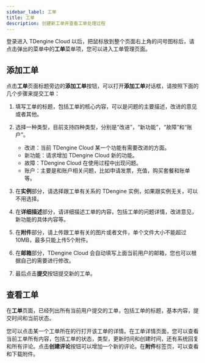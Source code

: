 ```yaml
---
sidebar_label: 工单
title: 工单
description: 创建新工单并查看工单处理过程
---
```


登录进入 TDengine Cloud 以后，把鼠标放到整个页面右上角的问号图标后，请点击弹出的菜单中的**工单**菜单项，您可以进入工单管理页面。

## 添加工单

点击**工单**页面标题旁边的**添加工单**按钮，可以打开**添加工单**对话框，请按照下面的几个步骤来提交工单：

1. 填写工单的标题，包括工单的核心内容，可以是问题的主要描述，改进的意见或者其他。

2. 选择一种类型，目前支持四种类型，分别是“改进”，“新功能”，“故障”和“账户”。

    - 改进：当前 TDengine Cloud 某一个功能有需要改进的方面。
    - 新功能：请求增加 TDengine Cloud 新的功能。
    - 故障：TDengine Cloud 在使用过程中出现问题。
    - 账户：主要是和账户相关问题，比如申请发票，充值，购买套餐和账单等。

3. 在**实例**部分，请选择跟工单有关系的 TDengine 实例，如果跟实例无关，可以不用选择。

4. 在**详细描述**部分，请详细描述工单的内容，包括工单的问题详情，改进意见，新功能的具体内容等。

5. 在**附件**部分，请上传跟工单有关的图片或者文件，单个文件大小不能超过10MB，最多只能上传5个附件。

6. 在**邮箱**部分，TDengine Cloud 会自动填写上面当前用户的邮箱，您也可以根据自己的需要进行修改。

7. 最后点击**提交**按钮提交新的工单。

## 查看工单

在**工单**页面，已经列出所有当前用户提交的工单，包括工单的标题，基本内容，提交时间和当前状态。

您可以点击某一个工单所在的行打开该工单的详情。在工单详情页面，您可以查看当前工单所有内容，包括工单的状态，类型，更新时间和创建时间，还有系统回复和所有评论。点击**创建评论**按钮可以增加一个新的评论。在**附件**标签页，可以查看和下载附件。

